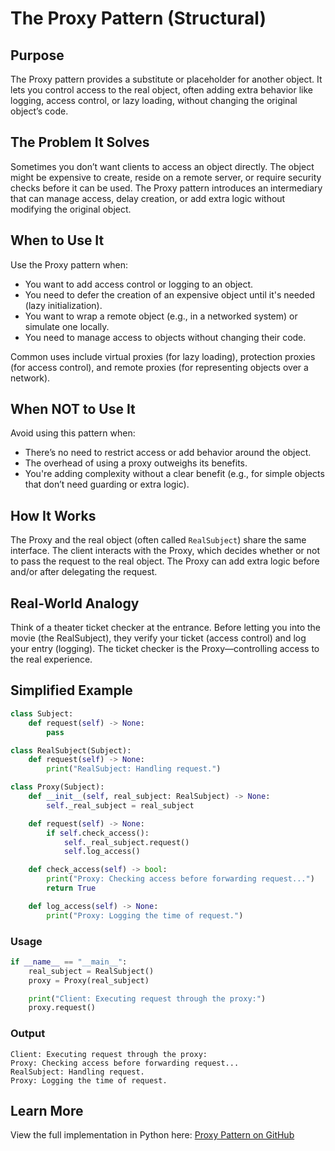 # The Proxy Pattern (Structural)

## Purpose

The Proxy pattern provides a substitute or placeholder for another object. It lets you control access to the real object, often adding extra behavior like logging, access control, or lazy loading, without changing the original object’s code.

## The Problem It Solves

Sometimes you don’t want clients to access an object directly. The object might be expensive to create, reside on a remote server, or require security checks before it can be used. The Proxy pattern introduces an intermediary that can manage access, delay creation, or add extra logic without modifying the original object.

## When to Use It

Use the Proxy pattern when:

* You want to add access control or logging to an object.
* You need to defer the creation of an expensive object until it's needed (lazy initialization).
* You want to wrap a remote object (e.g., in a networked system) or simulate one locally.
* You need to manage access to objects without changing their code.

Common uses include virtual proxies (for lazy loading), protection proxies (for access control), and remote proxies (for representing objects over a network).

## When NOT to Use It

Avoid using this pattern when:

* There’s no need to restrict access or add behavior around the object.
* The overhead of using a proxy outweighs its benefits.
* You're adding complexity without a clear benefit (e.g., for simple objects that don’t need guarding or extra logic).

## How It Works

The Proxy and the real object (often called `RealSubject`) share the same interface. The client interacts with the Proxy, which decides whether or not to pass the request to the real object. The Proxy can add extra logic before and/or after delegating the request.

## Real-World Analogy

Think of a theater ticket checker at the entrance. Before letting you into the movie (the RealSubject), they verify your ticket (access control) and log your entry (logging). The ticket checker is the Proxy—controlling access to the real experience.

## Simplified Example

```python
class Subject:
    def request(self) -> None:
        pass

class RealSubject(Subject):
    def request(self) -> None:
        print("RealSubject: Handling request.")

class Proxy(Subject):
    def __init__(self, real_subject: RealSubject) -> None:
        self._real_subject = real_subject

    def request(self) -> None:
        if self.check_access():
            self._real_subject.request()
            self.log_access()

    def check_access(self) -> bool:
        print("Proxy: Checking access before forwarding request...")
        return True

    def log_access(self) -> None:
        print("Proxy: Logging the time of request.")
```

### Usage

```python
if __name__ == "__main__":
    real_subject = RealSubject()
    proxy = Proxy(real_subject)

    print("Client: Executing request through the proxy:")
    proxy.request()
```

### Output

```text
Client: Executing request through the proxy:
Proxy: Checking access before forwarding request...
RealSubject: Handling request.
Proxy: Logging the time of request.
```

## Learn More

View the full implementation in Python here:
[Proxy Pattern on GitHub](https://github.com/taggedzi/python-design-pattern-rag/blob/main/patterns/structural/proxy.py)

